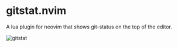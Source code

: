 # gitstat.nvim

A lua plugin for neovim that shows git-status on the top of the editor.

![gitstat](https://user-images.githubusercontent.com/5582459/111492408-fbcc5200-877f-11eb-9150-ae8b6f4a6b0f.png)
